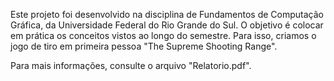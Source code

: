 Este projeto foi desenvolvido na disciplina de Fundamentos de Computação Gráfica, da Universidade Federal do Rio Grande do Sul.
O objetivo é colocar em prática os conceitos vistos ao longo do semestre. Para isso, criamos o jogo de tiro em primeira pessoa "The Supreme Shooting Range".

Para mais informações, consulte o arquivo "Relatorio.pdf".
